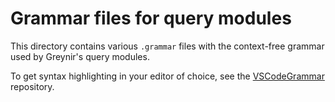 # Grammar files for query modules

This directory contains various `.grammar` files with the
context-free grammar used by Greynir's query modules.

To get syntax highlighting in your editor of choice, see the
[VSCodeGrammar](https://github.com/mideind/VSCodeGrammar) repository.